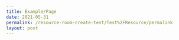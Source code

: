 ```yaml
---
title: Example/Page
date: 2021-05-31
permalink: /resource-room-create-test/Test%2FResource/permalink
layout: post
---
```

